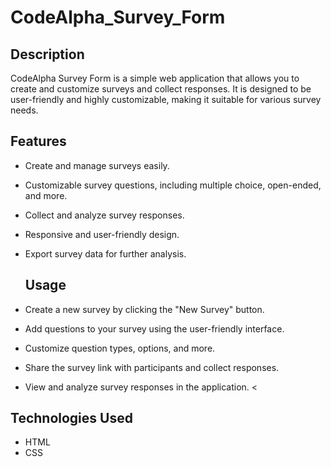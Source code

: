 # CodeAlpha_Survey_Form

## Description

CodeAlpha Survey Form is a simple web application that allows you to create and customize surveys and collect responses. It is designed to be user-friendly and highly customizable, making it suitable for various survey needs.
<br>
## Features

- Create and manage surveys easily.
- Customizable survey questions, including multiple choice, open-ended, and more.
- Collect and analyze survey responses.
- Responsive and user-friendly design.
- Export survey data for further analysis.
  <br>
  ## Usage

- Create a new survey by clicking the "New Survey" button.
- Add questions to your survey using the user-friendly interface.
- Customize question types, options, and more.
- Share the survey link with participants and collect responses.
- View and analyze survey responses in the application.
  <<br>
## Technologies Used

- HTML
- CSS

